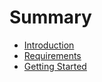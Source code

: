 # Summary

* [Introduction](introduction.md)
* [Requirements](requirements.md)
* [Getting Started](gettingstarted.md)


